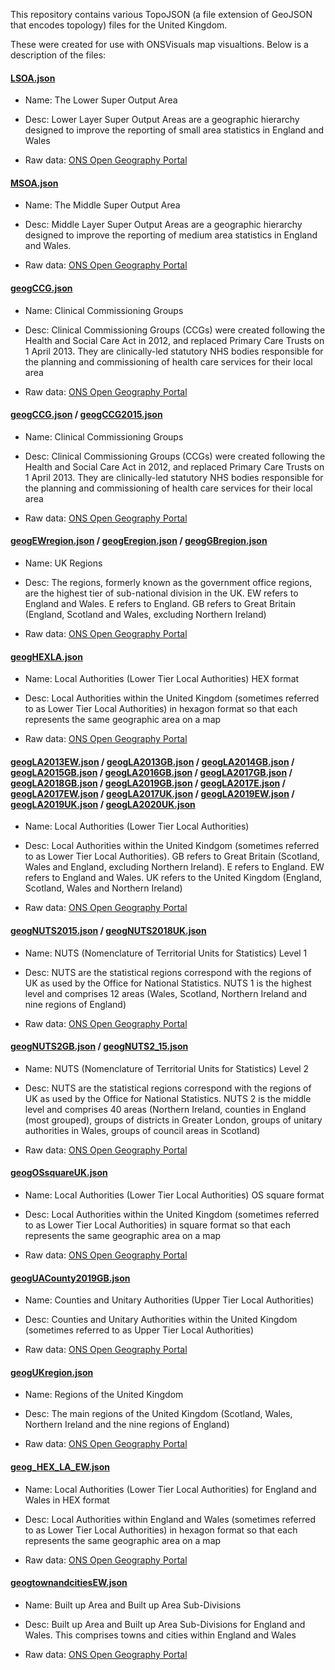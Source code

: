 This repository contains various TopoJSON (a file extension of GeoJSON that encodes topology) files for the United Kingdom.

These were created for use with ONSVisuals map visualtions. Below is a description of the files:

#### [LSOA.json](https://github.com/ONSvisual/topojson_boundaries/blob/master/LSOA.json)

- Name: The Lower Super Output Area 

- Desc: Lower Layer Super Output Areas are a geographic hierarchy designed to improve the reporting of small area statistics in England and Wales

- Raw data: [ONS Open Geography Portal](https://geoportal.statistics.gov.uk/search?collection=Dataset&sort=name&tags=all(BDY_LSOA))

#### [MSOA.json](https://github.com/ONSvisual/topojson_boundaries/blob/master/MSOA.json)

- Name: The Middle Super Output Area

- Desc: Middle Layer Super Output Areas are a geographic hierarchy designed to improve the reporting of medium area statistics in England and Wales.

- Raw data: [ONS Open Geography Portal](https://geoportal.statistics.gov.uk/search?collection=Dataset&sort=name&tags=all(BDY_MSOA))

#### [geogCCG.json](https://github.com/ONSvisual/topojson_boundaries/blob/master/geogCCG.json)

- Name: Clinical Commissioning Groups 

- Desc: Clinical Commissioning Groups (CCGs) were created following the Health and Social Care Act in 2012, and replaced Primary Care Trusts on 1 April 2013. They are clinically-led statutory NHS bodies responsible for the planning and commissioning of health care services for their local area

- Raw data: [ONS Open Geography Portal](https://geoportal.statistics.gov.uk/search?collection=Dataset&sort=name&tags=all(BDY_CCG))

#### [geogCCG.json](https://github.com/ONSvisual/topojson_boundaries/blob/master/geogCCG.json) / [geogCCG2015.json](https://github.com/ONSvisual/topojson_boundaries/blob/master/geogCCG2015.json)

- Name: Clinical Commissioning Groups 

- Desc: Clinical Commissioning Groups (CCGs) were created following the Health and Social Care Act in 2012, and replaced Primary Care Trusts on 1 April 2013. They are clinically-led statutory NHS bodies responsible for the planning and commissioning of health care services for their local area

- Raw data: [ONS Open Geography Portal](https://geoportal.statistics.gov.uk/search?collection=Dataset&sort=name&tags=all(BDY_CCG))

#### [geogEWregion.json](https://github.com/ONSvisual/topojson_boundaries/blob/master/geogEWregion.json) / [geogEregion.json](https://github.com/ONSvisual/topojson_boundaries/blob/master/geogEregion.json) / [geogGBregion.json](https://github.com/ONSvisual/topojson_boundaries/blob/master/geogGBregion.json)

- Name: UK Regions

- Desc: The regions, formerly known as the government office regions, are the highest tier of sub-national division in the UK. EW refers to England and Wales. E refers to England. GB refers to Great Britain (England, Scotland and Wales, excluding Northern Ireland)

- Raw data: [ONS Open Geography Portal](https://geoportal.statistics.gov.uk/search?collection=Dataset&sort=name&tags=all(BDY_RGN))

#### [geogHEXLA.json](https://github.com/ONSvisual/topojson_boundaries/blob/master/geogHEXLA.json)

- Name: Local Authorities (Lower Tier Local Authorities) HEX format

- Desc: Local Authorities within the United Kingdom (sometimes referred to as Lower Tier Local Authorities) in hexagon format so that each represents the same geographic area on a map

- Raw data: [ONS Open Geography Portal](https://geoportal.statistics.gov.uk/search?collection=Dataset&sort=name&tags=all(BDY_LAD))

#### [geogLA2013EW.json](https://github.com/ONSvisual/topojson_boundaries/blob/master/geogLA2013EW.json) / [geogLA2013GB.json](https://github.com/ONSvisual/topojson_boundaries/blob/master/geogLA2013GB.json) / [geogLA2014GB.json](https://github.com/ONSvisual/topojson_boundaries/blob/master/geogLA2014GB.json) / [geogLA2015GB.json](https://github.com/ONSvisual/topojson_boundaries/blob/master/geogLA2015GB.json) / [geogLA2016GB.json](https://github.com/ONSvisual/topojson_boundaries/blob/master/geogLA2016GB.json) / [geogLA2017GB.json](https://github.com/ONSvisual/topojson_boundaries/blob/master/geogLA2017GB.json) / [geogLA2018GB.json](https://github.com/ONSvisual/topojson_boundaries/blob/master/geogLA2018GB.json) / [geogLA2019GB.json](https://github.com/ONSvisual/topojson_boundaries/blob/master/geogLA2019GB.json) / [geogLA2017E.json](https://github.com/ONSvisual/topojson_boundaries/blob/master/geogLA2017E.json) / [geogLA2017EW.json](https://github.com/ONSvisual/topojson_boundaries/blob/master/geogLA2017EW.json) / [geogLA2017UK.json](https://github.com/ONSvisual/topojson_boundaries/blob/master/geogLA2017UK.json) / [geogLA2019EW.json](https://github.com/ONSvisual/topojson_boundaries/blob/master/geogLA2019EW.json) / [geogLA2019UK.json](https://github.com/ONSvisual/topojson_boundaries/blob/master/geogLA2019UK.json) / [geogLA2020UK.json](https://github.com/ONSvisual/topojson_boundaries/blob/master/geogLA2020UK.json)

- Name: Local Authorities (Lower Tier Local Authorities)

- Desc: Local Authorities within the United Kindgom (sometimes referred to as Lower Tier Local Authorities). GB refers to Great Britain (Scotland, Wales and England, excluding Northern Ireland). E refers to England. EW refers to England and Wales. UK refers to the United Kingdom (England, Scotland, Wales and Northern Ireland)

- Raw data: [ONS Open Geography Portal](https://geoportal.statistics.gov.uk/search?collection=Dataset&sort=name&tags=all(BDY_LAD))

#### [geogNUTS2015.json](https://github.com/ONSvisual/topojson_boundaries/blob/master/geogNUTS2015.json) / [geogNUTS2018UK.json](https://github.com/ONSvisual/topojson_boundaries/blob/master/geogNUTS2018UK.json)

- Name: NUTS (Nomenclature of Territorial Units for Statistics) Level 1

- Desc: NUTS are the statistical regions correspond with the regions of UK as used by the Office for National Statistics. NUTS 1 is the highest level and comprises 12 areas (Wales, Scotland, Northern Ireland and nine regions of England)

- Raw data: [ONS Open Geography Portal](https://geoportal.statistics.gov.uk/search?collection=Dataset&sort=name&tags=all(BDY_NUTS1))

#### [geogNUTS2GB.json](https://github.com/ONSvisual/topojson_boundaries/blob/master/geogNUTS2GB.json) / [geogNUTS2_15.json](https://github.com/ONSvisual/topojson_boundaries/blob/master/geogNUTS2_15.json)

- Name: NUTS (Nomenclature of Territorial Units for Statistics) Level 2

- Desc: NUTS are the statistical regions correspond with the regions of UK as used by the Office for National Statistics. NUTS 2 is the middle level and comprises 40 areas (Northern Ireland, counties in England (most grouped), groups of districts in Greater London, groups of unitary authorities in Wales, groups of council areas in Scotland)

- Raw data: [ONS Open Geography Portal](https://geoportal.statistics.gov.uk/search?collection=Dataset&sort=name&tags=all(BDY_NUTS2))

#### [geogOSsquareUK.json](https://github.com/ONSvisual/topojson_boundaries/blob/master/geogOSsquareUK.json)

- Name: Local Authorities (Lower Tier Local Authorities) OS square format

- Desc: Local Authorities within the United Kingdom (sometimes referred to as Lower Tier Local Authorities) in square format so that each represents the same geographic area on a map

- Raw data: [ONS Open Geography Portal](https://geoportal.statistics.gov.uk/search?collection=Dataset&sort=name&tags=all(BDY_LAD))

#### [geogUACounty2019GB.json](https://github.com/ONSvisual/topojson_boundaries/blob/master/geogUACounty2019GB.json)

- Name: Counties and Unitary Authorities (Upper Tier Local Authorities)

- Desc: Counties and Unitary Authorities within the United Kingdom (sometimes referred to as Upper Tier Local Authorities)

- Raw data: [ONS Open Geography Portal](https://geoportal.statistics.gov.uk/search?collection=Dataset&sort=name&tags=all(BDY_LAD))

#### [geogUKregion.json](https://github.com/ONSvisual/topojson_boundaries/blob/master/geogUKregion.json)

- Name: Regions of the United Kingdom

- Desc: The main regions of the United Kingdom (Scotland, Wales, Northern Ireland and the nine regions of England)

- Raw data: [ONS Open Geography Portal](https://geoportal.statistics.gov.uk/search?collection=Dataset&sort=name&tags=all(BDY_NUTS1))

#### [geog_HEX_LA_EW.json](https://github.com/ONSvisual/topojson_boundaries/blob/master/geog_HEX_LA_EW.json)

- Name: Local Authorities (Lower Tier Local Authorities) for England and Wales in HEX format

- Desc: Local Authorities within England and Wales (sometimes referred to as Lower Tier Local Authorities) in hexagon format so that each represents the same geographic area on a map

- Raw data: [ONS Open Geography Portal](https://geoportal.statistics.gov.uk/search?collection=Dataset&sort=name&tags=all(BDY_LAD))

#### [geogtownandcitiesEW.json](https://github.com/ONSvisual/topojson_boundaries/blob/master/geogtownandcitiesEW.json)

- Name: Built up Area and Built up Area Sub-Divisions 

- Desc: Built up Area and Built up Area Sub-Divisions for England and Wales. This comprises towns and cities within England and Wales

- Raw data: [ONS Open Geography Portal](https://geoportal.statistics.gov.uk/search?collection=Dataset&sort=name&tags=all(BDY_BUA%2CDEC_2011))
